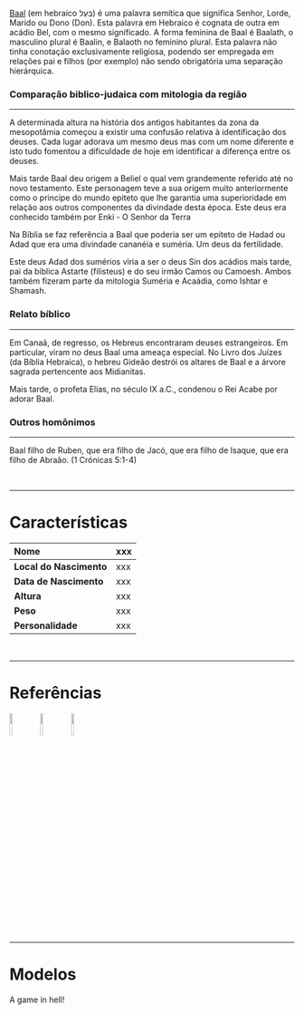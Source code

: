 [Baal](Baal.md) (em hebraico בַּעַל) é uma palavra semítica que significa Senhor, Lorde, Marido ou Dono (Don). Esta palavra em Hebraico é cognata de outra em acádio Bel, com o mesmo significado. A forma feminina de Baal é Baalath, o masculino plural é Baalin, e Balaoth no feminino plural. Esta palavra não tinha conotação exclusivamente religiosa, podendo ser empregada em relações pai e filhos (por exemplo) não sendo obrigatória uma separação hierárquica.

### Comparação biblico-judaica com mitologia da região ###

---


A determinada altura na história dos antigos habitantes da zona da mesopotâmia começou a existir uma confusão relativa à identificação dos deuses. Cada lugar adorava um mesmo deus mas com um nome diferente e isto tudo fomentou a dificuldade de hoje em identificar a diferença entre os deuses.

Mais tarde Baal deu origem a Beliel o qual vem grandemente referido até no novo testamento. Este personagem teve a sua origem muito anteriormente como o principe do mundo epiteto que lhe garantia uma superioridade em relação aos outros componentes da divindade desta época. Este deus era conhecido também por Enki - O Senhor da Terra

Na Bíblia se faz referência a Baal que poderia ser um epiteto de Hadad ou Adad que era uma divindade cananéia e suméria. Um deus da fertilidade.

Este deus Adad dos sumérios viria a ser o deus Sin dos acádios mais tarde, pai da bíblica Astarte (filisteus) e do seu irmão Camos ou Camoesh. Ambos também fizeram parte da mitologia Suméria e Acaádia, como Ishtar e Shamash.

### Relato bíblico ###

---


Em Canaã, de regresso, os Hebreus encontraram deuses estrangeiros. Em particular, viram no deus Baal uma ameaça especial. No Livro dos Juízes (da Bíblia Hebraica), o hebreu Gideão destrói os altares de Baal e a árvore sagrada pertencente aos Midianitas.

Mais tarde, o profeta Elias, no século IX a.C., condenou o Rei Acabe por adorar Baal.

### Outros homônimos ###

---


Baal filho de Ruben, que era filho de Jacó, que era filho de Isaque, que era filho de Abraão. (1 Crónicas 5:1-4)

<br />

---

# Características #

| **Nome** | xxx |
|:---------|:----|
| **Local do Nascimento** | xxx |
| **Data de Nascimento** | xxx |
| **Altura** | xxx |
| **Peso** | xxx |
| **Personalidade** | xxx |

<br />

---

# Referências #

<a href='http://thor.mirtna.org/oddities/lookalikes/pics/baal-01.jpg'><img width='10%' height='10%' border='0' src='http://thor.mirtna.org/oddities/lookalikes/pics/baal-01.jpg' /></a>
<a href='http://sundowning.tripod.com/sitebuildercontent/sitebuilderpictures/baal-bnyu.jpg'><img width='10%' height='10%' border='0' src='http://sundowning.tripod.com/sitebuildercontent/sitebuilderpictures/baal-bnyu.jpg' /></a>
<a href='http://pracadarepublica.weblog.com.pt/baal.jpg'><img width='10%' height='10%' border='0' src='http://pracadarepublica.weblog.com.pt/baal.jpg' /></a>


---

# Modelos #

A game in hell!